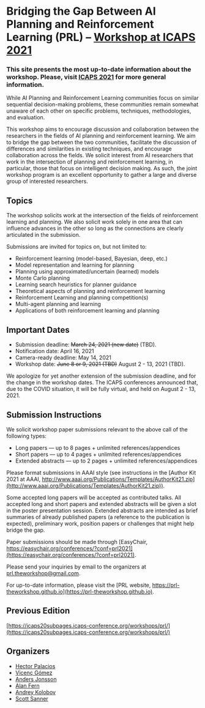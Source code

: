 # Bridging the Gap Between AI Planning and Reinforcement Learning (PRL) – [Workshop at ICAPS 2021](https://icaps21.icaps-conference.org/workshops/PRL/)

### This site presents the most up-to-date information about the workshop. Please, visit [ICAPS 2021](https://icaps21.icaps-conference.org/) for more general information.

While AI Planning and Reinforcement Learning communities focus on similar sequential decision-making problems, these communities remain somewhat unaware of each other on specific problems, techniques, methodologies, and evaluation.

This workshop aims to encourage discussion and collaboration between the researchers in the fields of AI planning and reinforcement learning. We aim to bridge the gap between the two communities, facilitate the discussion of differences and similarities in existing techniques, and encourage collaboration across the fields. We solicit interest from AI researchers that work in the intersection of planning and reinforcement learning, in particular, those that focus on intelligent decision making. As such, the joint workshop program is an excellent opportunity to gather a large and diverse group of interested researchers.

## Topics

The workshop solicits work at the intersection of the fields of reinforcement learning and planning. We also solicit work solely in one area that can influence advances in the other so long as the connections are clearly articulated in the submission.

Submissions are invited for topics on, but not limited to:

- Reinforcement learning (model-based, Bayesian, deep, etc.)
- Model representation and learning for planning
- Planning using approximated/uncertain (learned) models
- Monte Carlo planning
- Learning search heuristics for planner guidance
- Theoretical aspects of planning and reinforcement learning
- Reinforcement Learning and planning competition(s)
- Multi-agent planning and learning
- Applications of both reinforcement learning and planning

## Important Dates

- Submission deadline: ~~March 24, 2021 (new date)~~ (TBD).
- Notification date: April 16, 2021
- Camera-ready deadline: May 14, 2021
- Workshop date: ~~June 8 or 9, 2021 (TBD)~~ August 2 - 13, 2021 (TBD).


We apologize for yet another extension of the submission deadline, and for the change in the workshop dates. 
The ICAPS conferences announced that, due to the COVID situation, it will be fully virtual, and held on August 2 - 13, 2021.

## Submission Instructions

We solicit workshop paper submissions relevant to the above call of the following types:
- Long papers — up to 8 pages + unlimited references/appendices
- Short papers — up to 4 pages + unlimited references/appendices
- Extended abstracts — up to 2 pages + unlimited references/appendices

Please format submissions in AAAI style (see instructions in the [Author Kit 2021 at AAAI, http://www.aaai.org/Publications/Templates/AuthorKit21.zip](http://www.aaai.org/Publications/Templates/AuthorKit21.zip)).

Some accepted long papers will be accepted as contributed talks. All accepted long and short papers and extended abstracts will be given a slot in the poster presentation session. Extended abstracts are intended as brief summaries of already published papers (a reference to the publication is expected), preliminary work, position papers or challenges that might help bridge the gap.

Paper submissions should be made through [EasyChair, https://easychair.org/conferences/?conf=prl2021](https://easychair.org/conferences/?conf=prl2021).

Please send your inquiries by email to the organizers at [prl.theworkshop@gmail.com](mailto:prl.theworkshop@gmail.com).

For up-to-date information, please visit the [PRL website, https://prl-theworkshop.github.io](https://prl-theworkshop.github.io).

## Previous Edition

[https://icaps20subpages.icaps-conference.org/workshops/prl/](https://icaps20subpages.icaps-conference.org/workshops/prl/)

## Organizers

- [Hector Palacios](http://hectorpalacios.net/)
- [Vicenç Gómez](https://www.upf.edu/web/vgomez)
- [Anders Jonsson](https://www.upf.edu/web/anders-jonsson)
- [Alan Fern](http://web.engr.oregonstate.edu/~afern/)
- [Andrey Kolobov](https://www.microsoft.com/en-us/research/people/akolobov/)
- [Scott Sanner](http://d3m.mie.utoronto.ca)
